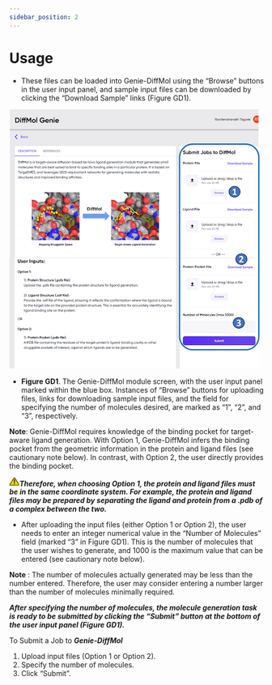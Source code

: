 ```yaml
---
sidebar_position: 2
---
```


# Usage

- These files can be loaded into Genie-DiffMol using the “Browse” buttons in the user input panel, and sample input files can be downloaded by clicking the “Download Sample” links (Figure GD1).

![Figure](../Genie/img/unnamed.png)



- **Figure GD1**. The Genie-DiffMol module screen, with the user input panel marked within the blue box. Instances of “Browse” buttons for uploading files, links for downloading sample input files, and the field for specifying the number of molecules desired, are marked as “1”, “2”, and “3”, respectively.


**Note**: Genie-DiffMol requires knowledge of the binding pocket for target-aware ligand generation. With Option 1, Genie-DiffMol infers the binding pocket from the geometric information in the protein and ligand files (see cautionary note below). In contrast, with Option 2, the user directly provides the binding pocket.


[<img src="../Genie/img/caution.png" width="20"/>](../Genie/img/caution.png)***Therefore, when choosing Option 1, the protein and ligand files must be in the same coordinate system. For example, the protein and ligand files may be prepared by separating the ligand and protein from a .pdb of a complex between the two.***



- After uploading the input files (either Option 1 or Option 2), the user needs to enter an integer numerical value in the “Number of Molecules” field (marked “3” in Figure GD1). This is the number of molecules that the user wishes to generate, and 1000 is the maximum value that can be entered (see cautionary note below).


**Note** : The number of molecules actually generated may be less than the number entered. Therefore, the user may consider entering a number larger than the number of molecules minimally required.


***After specifying the number of molecules, the molecule generation task is ready to be submitted by clicking the “Submit” button at the bottom of the user input panel (Figure GD1).***


To Submit a Job to ***Genie-DiffMol***
1) Upload input files (Option 1 or Option 2).
2) Specify the number of molecules.
3) Click “Submit”.